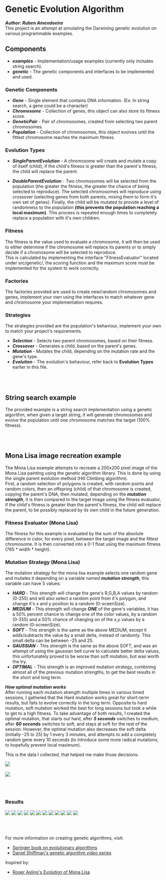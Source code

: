 # Genetic Evolution Algorithm
***Author: Ruben Amendoeira***<br>
This project is an attempt at simulating the Darwining genetic evolution on various programmable examples.



## Components
  * ***examples***  - Implementation/usage examples (currently only includes string search).<br>
  * ***genetic*** - The genetic components and interfaces to be implemented and used.
  
  
  
### Genetic Components
* ***Gene*** - Single element that contains DNA information. (Ex: In string search, a gene could be a character)<br>
* ***Chromosome*** - Collection of genes, this object can also store its fitness score.<br>
* ***GeneticPair*** - Pair of chromosomes, created from selecting two parent chromosomes.<br>
* ***Population*** - Collection of chromosomes, this object evolves until the fittest chromosome reaches the maximum fitness.



### Evolution Types
* ***SingleParentEvolution*** - A chromosome will create and mutate a copy of itself (child), if the child's fitness is greater than the parent's fitness, the child will replace the parent.<br>

* ***DoubleParentEvolution*** - Two chromosomes will be selected from the population (the greater the fitness, the greater the chance of being selected to reproduce). The selected chromosomes will reproduce using crossover (selecting genes from both parents, mixing them to form it's own set of genes). Finally, the child will be mutated to provide a level of randomness to the population <b>(this prevents the population reaching a local maximum)</b>. This process is repeated enough times to completely replace a population with it's own children.



### Fitness

The fitness is the value used to evaluate a chromosome, it will then be used to either determine if the chromosome will replace its parents or to simply decide if a chromosome will be selected to reproduce.<br>
This is calculated by implementing the interface "FitnessEvaluator" located under src/genetic/, the scoring function and the maximum score must be implemented for the system to work correctly.



### Factories

The factories provided are used to create new/random chromosomes and genes, implement your own using the interfaces to match whatever gene and chromosome your implementation requires.



### Strategies
The strategies provided are the population's behaviour, implement your own to match your project's requirements.<br>

*  ***Selection*** - Selects two parent chromosomes, based on their fitness.<br>
*  ***Crossover*** - Generates a child, based on the parent's genes.<br>
*  ***Mutation*** - Mutates the child, depending on the mutation rate and the gene's type.<br>
*  ***Evolution*** - The evolution's behaviour, refer back to <b>Evolution Types</b> earlier in this file.<br>

  
  <br><br>
  ## String search example
  The provided example is a string search implementation using a genetic algorithm, when given a target string, it will
  generate chromosomes and evolve the population until one chromosome matches the target (100% fitness).
  
  
  <br><br>
  ## Mona Lisa image recreation example
  The Mona Lisa example attempts to recreate a 200x200 pixel image of the Mona Lisa painting using the genetic algorithm library.
  This is done by using the single parent evolution method (Hill Climbing algorithm).<br>
  First, a random selection of polygons is created, with random points and random colors, then an offspring (child) of that chromosome is created, copying the parent's DNA, then mutated, depending on the ***mutation strength***, it is then compared to the target image using the fitness evaluator, if the child's fitness is greater than the parent's fitness, the child will replace the parent, to be possibly replaced by its own child in the future generation.
  
  ### Fitness Evaluator (Mona Lisa)
  The fitness for this example is evaluated by the sum of the absolute difference in color, for every pixel, between the target image and the fittest chromosome. It is then converted into a 0-1 float using the maximum fitness (765 * width * height).
  
  ### Mutation Strategy (Mona Lisa)
  The mutation strategy for the mona lisa example selects one random gene and mutates it depending on a variable named ***mutation strength***, this variable can have 5 values:
  * ***HARD*** - This strength will change the gene's R,G,B,A values by random (0-255) and will also select a random point from it's polygon, and change it's x and y position to a random (0-sceenSize).<br>
  * ***MEDIUM*** - This strength will change ***ONE*** of the gene's variables, it has a 50% percent chance to change one of the color values, by a random (0-255) and a 50% chance of changing on of the x,y values by a random (0-screenSize).<br>
  * ***SOFT*** - This strength is the same as the above MEDIUM, except it adds/subtracts the value by a small delta, instead of randomly. This small delta can be between -25 and 25.<br>
  * ***GAUSSIAN*** - This strength is the same as the above SOFT, and was an attempt of using the gaussian bell curve to calculate better delta values, this unfortunately proved to be worse than soft mutation, but was worth the try.<br>
  * ***OPTIMAL*** - This strength is an improved mutation strategy, combining almost all of the previous mutation strengths, to get the best results in the short and long term.
  
  ***How optimal mutation works***<br>
  After running each mutation strength multiple times in various timed sessions, I gathered that the Hard mutation works great for short-term results, but fails to evolve correctly in the long term. Opposite to hard mutation, soft mutation worked the best for long sessions but took a while to get to a high fitness. To take advantage of both results, I created the optimal mutation, that starts out hard, after ***5 seconds*** switches to medium, after ***60 seconds*** switches to soft, and stays at soft for the rest of the session.
However, the optimal mutation also decreases the soft delta (initially -25 to 25) by 1 every 3 minutes, and attempts to add a completely random gene every 10 seconds (to introduce some more radical mutations, to hopefully prevent local maximum).

This is the data I collected, that helped me make those decisions:<br>

![](https://github.com/psikoi/Genetic-Evolution-Algorithm/blob/master/results/15%20sec%20graph.png)<br><br>
![](https://github.com/psikoi/Genetic-Evolution-Algorithm/blob/master/results/5%20min%20graph.png)

<br><br>
### Results

![](https://github.com/psikoi/Genetic-Evolution-Algorithm/blob/master/results/images/2826.png)
![](https://github.com/psikoi/Genetic-Evolution-Algorithm/blob/master/results/images/4386.png)
![](https://github.com/psikoi/Genetic-Evolution-Algorithm/blob/master/results/images/7937.png)
![](https://github.com/psikoi/Genetic-Evolution-Algorithm/blob/master/results/images/8892.png)
![](https://github.com/psikoi/Genetic-Evolution-Algorithm/blob/master/results/images/17240.png)
![](https://github.com/psikoi/Genetic-Evolution-Algorithm/blob/master/results/images/22668.png)
![](https://github.com/psikoi/Genetic-Evolution-Algorithm/blob/master/results/images/41432.png)
![](https://github.com/psikoi/Genetic-Evolution-Algorithm/blob/master/results/images/45166.png)
![](https://github.com/psikoi/Genetic-Evolution-Algorithm/blob/master/results/images/100438.png)
![](https://github.com/psikoi/Genetic-Evolution-Algorithm/blob/master/results/images/178229.png)
![](https://github.com/psikoi/Genetic-Evolution-Algorithm/blob/master/results/images/375870.png)
![](https://github.com/psikoi/Genetic-Evolution-Algorithm/blob/master/results/images/571027.png)

  
  <br><br>
  
  
  For more information on creating genetic algorithms, visit: <br>
  * [Springer book on evolutionary algorithms](http://www.springer.com/cda/content/document/cda_downloaddocument/9780387221960-c1.pdf?SGWID=0-0-45-166514-p46178519)<br>
  * [Daniel Shiffman's genetic algorithm video series](https://www.youtube.com/watch?v=9zfeTw-uFCw&list=PLRqwX-V7Uu6bJM3VgzjNV5YxVxUwzALHV)<br>
  
  Inspired by:<br>
  * [Roger Asling's Evolution of Mona Lisa](https://rogerjohansson.blog/2008/12/07/genetic-programming-evolution-of-mona-lisa/)<br>

